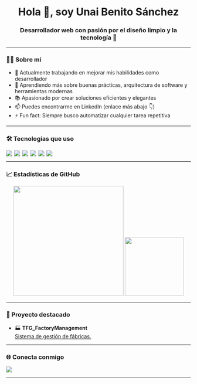 <h1 align="center">Hola 👋, soy Unai Benito Sánchez</h1>
<h3 align="center">Desarrollador web con pasión por el diseño limpio y la tecnología 🧠</h3>

---

### 🧑‍💻 Sobre mí

- 🔭 Actualmente trabajando en mejorar mis habilidades como desarrollador
- 🌱 Aprendiendo más sobre buenas prácticas, arquitectura de software y herramientas modernas
- 📚 Apasionado por crear soluciones eficientes y elegantes
- 📫 Puedes encontrarme en LinkedIn (enlace más abajo 👇)
- ⚡ Fun fact: Siempre busco automatizar cualquier tarea repetitiva

---

### 🛠️ Tecnologías que uso

<div style="display: flex; gap: 6px; flex-wrap: wrap;">
  <img src="https://img.shields.io/badge/PHP-777BB4?style=for-the-badge&logo=php&logoColor=white" />
  <img src="https://img.shields.io/badge/JavaScript-F7DF1E?style=for-the-badge&logo=javascript&logoColor=black" />
  <img src="https://img.shields.io/badge/Angular-DD0031?style=for-the-badge&logo=angular&logoColor=white" />
  <img src="https://img.shields.io/badge/Python-3776AB?style=for-the-badge&logo=python&logoColor=white" />
  <img src="https://img.shields.io/badge/CSS-1572B6?style=for-the-badge&logo=css3&logoColor=white" />
  <img src="https://img.shields.io/badge/MySQL-4479A1?style=for-the-badge&logo=mysql&logoColor=white" />
</div>

---

### 📈 Estadísticas de GitHub

<p align="center">
  <img height="300em" src="https://github-readme-activity-graph.vercel.app/graph/?username=UnaiBenitoSanchez&bg_color=2E1C47&color=6A4C9C&line=9B4D97&point=A1E98D&hide_border=true"/>
  <img height="160em" src="https://github-readme-stats-eight-theta.vercel.app/api?username=UnaiBenitoSanchez&show_icons=true&theme=radical&include_all_commits=true&count_private=true"/>
</p>

---

### 🚀 Proyecto destacado

- 🏭 **TFG_FactoryManagement**  
  <a href="https://github.com/UnaiBenitoSanchez/TFG_UnaiBenito_FactoryManagement">Sistema de gestión de fábricas.</a>

---

### 🌐 Conecta conmigo

<p>
  <a href="https://www.linkedin.com/in/unai-benito-s%C3%A1nchez-91a1042ab?utm_source=share&utm_campaign=share_via&utm_content=profile&utm_medium=android_app" target="_blank">
    <img src="https://img.shields.io/badge/LinkedIn-0A66C2?style=for-the-badge&logo=linkedin&logoColor=white" />
  </a>
</p>

---

